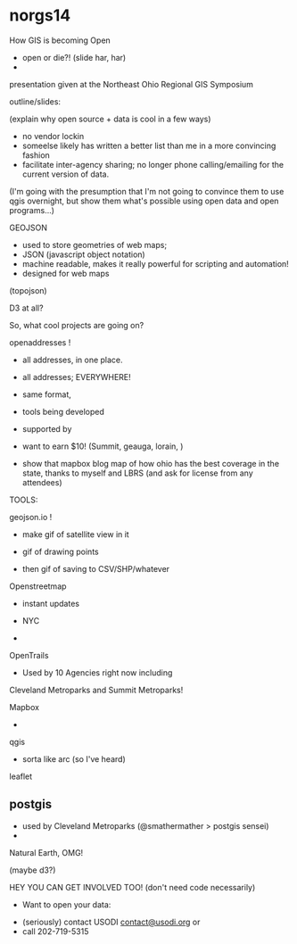norgs14
=======

How GIS is becoming Open 

 - open or die?! (slide har, har)
 - 

presentation given at the Northeast Ohio Regional GIS Symposium

outline/slides: 


(explain why open source + data is cool in a few ways)
 - no vendor lockin 
 - someelse likely has written a better list than me in a more convincing fashion 
 - facilitate inter-agency sharing; no longer phone calling/emailing for the current version of data. 

(I'm going with the presumption that I'm not going to convince them to use qgis overnight, but show them what's possible using open data and open programs...)


GEOJSON 


- used to  store geometries of web maps; 
- JSON (javascript object notation) 
- machine readable, makes it really powerful for scripting and automation! 
- designed for web maps 

 (topojson)


D3 at all? 


So, what cool projects are going on? 

openaddresses ! 

 - all addresses, in one place. 

 - all addresses; EVERYWHERE! 
 - same format, 
 - tools being developed 
 - supported by 
 - want to earn $10! (Summit, geauga, lorain, )

 - show that mapbox blog map of how ohio has the best coverage in the state, thanks to 
myself and LBRS (and ask for license from any attendees)



TOOLS:


geojson.io ! 

- make gif of satellite view in it 

- gif of drawing points 

- then gif of saving to CSV/SHP/whatever


Openstreetmap 

- instant updates

- NYC 

-


OpenTrails 

- Used by 10 Agencies right now including 

Cleveland Metroparks and Summit Metroparks! 

Mapbox

- 


qgis 
 - sorta like arc (so I've heard)

leaflet 


postgis 
- 
- used by Cleveland Metroparks (@smathermather > postgis sensei)
- 


Natural Earth, OMG! 


(maybe d3?)


HEY YOU CAN GET INVOLVED TOO! 
(don't need code necessarily)

- Want to open your data: 
 * (seriously) contact USODI contact@usodi.org or 
 * call 202-719-5315